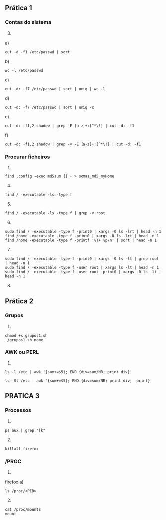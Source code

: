 ## Prática 1
### Contas do sistema
3.
a)

    cut -d -f1 /etc/passwd | sort

b)

    wc -l /etc/passwd

c)

    cut -d: -f7 /etc/passwd | sort | uniq | wc -l

d)

    cut -d: -f7 /etc/passwd | sort | uniq -c

e)
    
    cut -d: -f1,2 shadow | grep -E [a-z]+:[^*\!] | cut -d: -f1

f)
    
    cut -d: -f1,2 shadow | grep -v -E [a-z]+:[^*\!] | cut -d: -f1


### Procurar ficheiros
1)

    
    find .config -exec md5sum {} + > somas_md5_myHome

4)
    
    find / -executable -ls -type f

5)
    
    find / -executable -ls -type f | grep -v root

6)

    sudo find / -executable -type f -print0 | xargs -0 ls -lrt | head -n 1 
    find /home -executable -type f -print0 | xargs -0 ls -lrt | head -n 1
    find /home -executable -type f -printf '%T+ %p\n' | sort | head -n 1

7)

    sudo find / -executable -type f -print0 | xargs -0 ls -lt | grep root | head -n 1
    sudo find / -executable -type f -user root | xargs ls -lt | head -n 1
    sudo find / -executable -type f -user root -print0 | xargs -0 ls -lt | head -n 1 

8)


## Prática 2
### Grupos
1)

    chmod +x grupos1.sh 
    ./grupos1.sh nome

### AWK ou PERL
1)
    
    ls -l /etc | awk '{sum+=$5}; END {div=sum/NR; print div}'

    ls -Sl /etc | awk '{sum+=$5}; END {div=sum/NR; print div;  print}'



## PRATICA 3
### Processos
1)
    
    ps aux | grep "[k"

2)
    
    killall firefox

### /PROC
1)
firefox
a)
    
    ls /proc/<PID>

2)
    
    cat /proc/mounts
    mount

